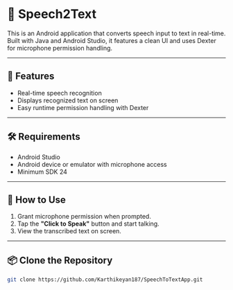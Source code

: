 # 🎤 Speech2Text

This is an Android application that converts speech input to text in real-time. Built with Java and Android Studio, it features a clean UI and uses Dexter for microphone permission handling.

---

## 🧩 Features

* Real-time speech recognition
* Displays recognized text on screen
* Easy runtime permission handling with Dexter

---

## 🛠 Requirements

* Android Studio
* Android device or emulator with microphone access
* Minimum SDK 24

---

## 🚀 How to Use

1. Grant microphone permission when prompted.
2. Tap the **"Click to Speak"** button and start talking.
3. View the transcribed text on screen.

---

## 📦 Clone the Repository

```bash
git clone https://github.com/Karthikeyan187/SpeechToTextApp.git
```

